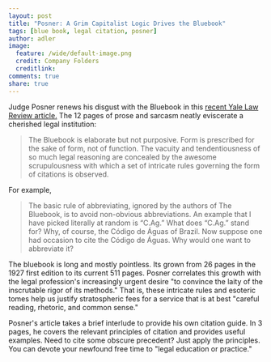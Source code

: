 ```yaml
---
layout: post
title: "Posner: A Grim Capitalist Logic Drives the Bluebook"
tags: [blue book, legal citation, posner]
author: adler
image:
  feature: /wide/default-image.png
  credit: Company Folders
  creditlink: 
comments: true
share: true
---
```


Judge Posner renews his disgust with the Bluebook in this <a title="Bluebook Blues" href="http://www.yalelawjournal.org/images/pdfs/940.pdf">recent Yale Law Review article.</a> The 12 pages of prose and sarcasm neatly eviscerate a cherished legal institution:

<blockquote>The Bluebook is elaborate but not purposive. Form is prescribed for the sake of form, not of function. The vacuity and tendentiousness of so much legal reasoning are concealed by the awesome scrupulousness with which a set of intricate rules governing the form of citations is observed.</blockquote>

For example,

<blockquote>The basic rule of abbreviating, ignored by the authors of The Bluebook, is to avoid non-obvious abbreviations. An example that I have picked literally at random is “C.Ag.” What does “C.Ag.” stand for? Why, of course, the Código de Águas of Brazil. Now suppose one had occasion to cite the Código de Águas. Why would one want to abbreviate it?</blockquote>

The bluebook is long and mostly pointless. Its grown from 26 pages in the 1927 first edition to its current 511 pages. Posner correlates this growth with the legal profession's increasingly urgent desire "to convince the laity of the inscrutable rigor of its methods." That is, these intricate rules and esoteric tomes help us justify stratospheric fees for a service that is at best "careful reading, rhetoric, and common sense."

Posner's article takes a brief interlude to provide his own citation guide. In 3 pages, he covers the relevant principles of citation and provides useful examples. Need to cite some obscure precedent? Just apply the principles. You can devote your newfound free time to "legal education or practice."